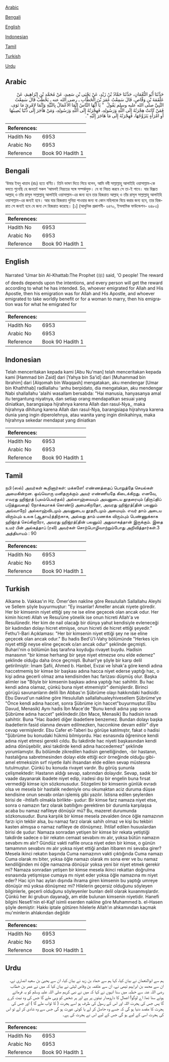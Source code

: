 [Arabic](#arabic)

[Bengali](#bengali)

[English](#english)

[Indonesian](#indonesian)

[Tamil](#tamil)

[Turkish](#turkish)

[Urdu](#urdu)

## Arabic


<div dir="rtl" lang="ar" style={{fontSize:'larger',backgroundColor:'#f8f9fa',padding:20}}>
حَدَّثَنَا أَبُو النُّعْمَانِ، حَدَّثَنَا حَمَّادُ بْنُ زَيْدٍ، عَنْ يَحْيَى بْنِ سَعِيدٍ، عَنْ مُحَمَّدِ بْنِ إِبْرَاهِيمَ، عَنْ عَلْقَمَةَ بْنِ وَقَّاصٍ، قَالَ سَمِعْتُ عُمَرَ بْنَ الْخَطَّابِ ـ رضى الله عنه ـ يَخْطُبُ قَالَ سَمِعْتُ النَّبِيَّ صلى الله عليه وسلم يَقُولُ ‏ "‏ يَا أَيُّهَا النَّاسُ إِنَّمَا الأَعْمَالُ بِالنِّيَّةِ وَإِنَّمَا لاِمْرِئٍ مَا نَوَى، فَمَنْ كَانَتْ هِجْرَتُهُ إِلَى اللَّهِ وَرَسُولِهِ، فَهِجْرَتُهُ إِلَى اللَّهِ وَرَسُولِهِ، وَمَنْ هَاجَرَ إِلَى دُنْيَا يُصِيبُهَا أَوِ امْرَأَةٍ يَتَزَوَّجُهَا، فَهِجْرَتُهُ إِلَى مَا هَاجَرَ إِلَيْهِ ‏"‏‏.‏
</div>
<div style={{backgroundColor:'#f8f9fa',padding:20, marginBottom: 10}}><table> <thead> <tr> <th>References:</th> <th></th> </tr> </thead> <tbody><tr><td>Hadith No</td><td>6953</td></tr><tr><td>Arabic No</td><td>6953</td></tr><tr><td>Reference</td><td>Book 90 Hadith 1</td></tr></tbody></table></div>

## Bengali


<div dir="ltr" lang="bn" style={{fontSize:'larger',backgroundColor:'#f8f9fa',padding:20}}>
‘উমার ইবনু খাত্তাব (রাঃ) হতে বর্ণিত। তিনি ভাষণ দিতে গিয়ে বলেন, আমি নবী সাল্লাল্লাহু আলাইহি ওয়াসাল্লাম-কে বলতে শুনেছি হে জনতা! সকল ‘আমলই নিয়তের সঙ্গে সম্পর্কযুক্ত। যে যা নিয়ত করবে সে তা-ই পাবে। যার হিজ্রত আল্লাহ্ ও তাঁর রাসূল সাল্লাল্লাহু আলাইহি ওয়াসাল্লাম-এর জন্য হবে তার হিজরাত আল্লাহ্ ও তাঁর রাসূল সাল্লাল্লাহু আলাইহি ওয়াসাল্লাম-এর জন্যই হবে। আর যার হিজরাত দুনিয়া পাওয়ার জন্য বা কোন মহিলাকে বিয়ে করার জন্য হবে, তার হিজরাত সে জন্যই হবে যে জন্য সে হিজরাত করেছে। [১] (আধুনিক প্রকাশনী- ৬৪৭০, ইসলামিক ফাউন্ডেশন- ৬৪৮৩)
</div>
<div style={{backgroundColor:'#f8f9fa',padding:20, marginBottom: 10}}><table> <thead> <tr> <th>References:</th> <th></th> </tr> </thead> <tbody><tr><td>Hadith No</td><td>6953</td></tr><tr><td>Arabic No</td><td>6953</td></tr><tr><td>Reference</td><td>Book 90 Hadith 1</td></tr></tbody></table></div>

## English


<div dir="ltr" lang="en" style={{fontSize:'larger',backgroundColor:'#f8f9fa',padding:20}}>
Narrated 'Umar bin Al-Khattab:The Prophet (ﷺ) said, 'O people! The reward of deeds depends upon the intentions, and every person will get the reward according to what he has intended. So, whoever emigrated for Allah and His Apostle, then his emigration was for Allah and His Apostle, and whoever emigrated to take worldly benefit or for a woman to marry, then his emigration was for what he emigrated for
</div>
<div style={{backgroundColor:'#f8f9fa',padding:20, marginBottom: 10}}><table> <thead> <tr> <th>References:</th> <th></th> </tr> </thead> <tbody><tr><td>Hadith No</td><td>6953</td></tr><tr><td>Arabic No</td><td>6953</td></tr><tr><td>Reference</td><td>Book 90 Hadith 1</td></tr></tbody></table></div>

## Indonesian


<div dir="ltr" lang="id" style={{fontSize:'larger',backgroundColor:'#f8f9fa',padding:20}}>
Telah menceritakan kepada kami [Abu Nu'man] telah menceritakan kepada kami [Hammad bin Zaid] dari [Yahya bin Sa'id] dari [Muhammad bin Ibrahim] dari [Alqomah bin Waqqash] mengatakan, aku mendengar [Umar bin Khaththab] radliallahu 'anhu berpidato, dia mengatakan, aku mendengar Nabi shallallahu 'alaihi wasallam bersabda: "Hai manusia, hanyasanya amal itu tergantung niyatnya, dan setiap orang mendapatkan sesuai yang diniatkan, barangsiapa hijrahnya karena Allah dan rasul-Nya,, maka hijrahnya dihitung karena Allah dan rasul-Nya, barangsiapa hijrahnya karena dunia yang ingin diperolehnya, atau wanita yang ingin dinikahinya, maka hijrahnya sekedar mendapat yang diniatkan
</div>
<div style={{backgroundColor:'#f8f9fa',padding:20, marginBottom: 10}}><table> <thead> <tr> <th>References:</th> <th></th> </tr> </thead> <tbody><tr><td>Hadith No</td><td>6953</td></tr><tr><td>Arabic No</td><td>6953</td></tr><tr><td>Reference</td><td>Book 90 Hadith 1</td></tr></tbody></table></div>

## Tamil


<div dir="ltr" lang="ta" style={{fontSize:'larger',backgroundColor:'#f8f9fa',padding:20}}>
நபி (ஸல்) அவர்கள் கூறினார்கள்: மக்களே! எண்ணத்தைப் பொறுத்தே செயல்கள் அமைகின்றன. ஒவ்வொரு மனிதருக்கும் அவர் எண்ணியதே கிடைக்கிறது. எனவே, எவரது ஹிஜ்ரத் (புலம்பெயர்தல்) அல்லாஹ்வையும் அவனுடைய தூதரையும் (திருப்திப் படுத்துவதை) நோக்கமாகக் கொண்டு அமைகிறதோ, அவரது ஹிஜ்ரத்(தின் பலனும் அவ்வாறே) அல்லாஹ்விடமும் அவனுடைய தூதரிடமும் அமையும். எவர் தாம் அடைய விரும்பும் உலக (ஆதாய)த்திற்காக, அல்லது தாம் மணக்க விரும்பும் பெண்ணுக்காக ஹிஜ்ரத் செய்கிறாரோ, அவரது ஹிஜ்ரத்(தின் பலனும்) அதுவாகத்தான் இருக்கும். இதை உமர் பின் அல்கத்தாப் (ரலி) அவர்கள் சொற்பொழிவாற்றும்போது அறிவித்தார்கள்.3 அத்தியாயம் : 90
</div>
<div style={{backgroundColor:'#f8f9fa',padding:20, marginBottom: 10}}><table> <thead> <tr> <th>References:</th> <th></th> </tr> </thead> <tbody><tr><td>Hadith No</td><td>6953</td></tr><tr><td>Arabic No</td><td>6953</td></tr><tr><td>Reference</td><td>Book 90 Hadith 1</td></tr></tbody></table></div>

## Turkish


<div dir="ltr" lang="tr" style={{fontSize:'larger',backgroundColor:'#f8f9fa',padding:20}}>
Alkame b. Vakkas'ın Hz. Ömer'den nakline göre Resulullah Sallallahu Aleyhi ve Sellem şöyle buyurmuştur: "Ey insanlar! Ameller ancak niyete göredir. Her bir kimsenin niyet ettiği şey ne ise eline geçecek olan ancak odur. Her kimin hicreti Allah ve Resu/üne yönelik ise onun hicreti Allah'a ve Resulünedir. Her kim de nail olacağı bir dünya yahut kendisiyle evleneceği bir kadından dolayı hicret etmişse, onun hicreti de hicret ettiği şeyedir." Fethu'l-Bari Açıklaması: "Her bir kimsenin niyet ettiği şey ne ise eline geçecek olan ancak odur." Bu hadis Bed'ü'l-Vahy bölümünde "Herkes için niyet ettiği neyse eline geçecek o/an ancak odur" şeklinde geçmişti. Buhari'nin o bölümün baş tarafına koyduğu rivayet buydu. Hadisin manasının "bir kimse herhangi bir şeye niyet etmezse onu elde edemez" şeklinde olduğu daha önce geçmişti. Buharl'ye şöyle bir karşı delil getirilmiştir: İmam Şafii, Ahmed b. Hanbel, Evzai ve İshak'a göre kendi adına haccetmemiş bir kimse bir başkası adına hacca niyet ederse yaptığı hac, o kişi adına gecerli olmaz ama kendisinden hac farizası düşmüş olur. Başka alimler ise "Böyle bir kimsenin başkası adına yaptığı hac sahihtir. Bu hac kendi adına olamaz, çünkü buna niyet etmemiştir" demişlerdir. Birinci görüşü savunanların delili İbn Abbas'ın Şübrüme olayı hakkındaki hadisidir. Ebu Davud'un nakline göre Hesulullah sallallahualeyhivesellem Şübrüme'ye "Önce kendi adına haccet, sonra Şübrüme için haccet"buyurmuştur.(Ebu Davud, Menasik) Aynı hadis İbn Mace'de "Bunu kendi adına yap sonra Şübrüme adına haccet" şeklindedir.(ibn Mace, Menasik) Bu hadisin isnadı sahihtir. Buna "Hac ibadeti diğer ibadetlere benzemez. Bundan dolayı başka ibadetlerin fasid olanına devam edilmezken, haccınkine devam edilir" diye cevap vermişlerdir. Ebu Cafer et-Taberi bu görüşe katılmıştır, fakat o hadisi "Şübrüme bu konudaki hükmü bilmiyordu. Hac esnasında öğrenince kendi adına niyet etmesi gerekli cıldu. Bu takdirde hac niyeti başkasından kendi adına dönüşebilir, aksi takdirde kendi adına haccedemez" şeklinde yorumlamıştır. Bu bölümde zikredilen hadisin genelliğinden, -bir hastanın, hastalığına sabretmesinden dolayı elde ettiği ecir örneğinde olduğu gibi- amel etmeksizin sırf niyetle ilahi ihsandan elde edilen sevap müstesna tutulmuştur. Çünkü bu konuda rivayet vardır. Bu görüş şununla çelişmektedir: Hastanın aldığı sevap, sabrından dolayıdır. Sevap, sadık bir vaade dayanarak ibadete niyet edip, iradesi dışı bir engelin buna fırsat vermediği kimse için sözkonusudur. Sözgelimi bir kimsenin günlük evradı olsa ve mesela bir hastalık nedeniyle onu okumaktan aciz duruma düşse kendisine onun sevabı onları işlemiş gibi yazılır. İstisna edilen şeylerden birisi de -ihtilaflı olmakla birlikte- şudur: Bir kimse farz namaza niyet etse, sonra o namazın farz olarak batıllığını gerektiren bir durumla karşılaşsa acaba bu namaz nafileye dönüşür mü? Bu, mazeret durumunda sözkonusudur. Buna karşılık bir kimse mesela zevalden önce öğle namazının farzı için tekbir alsa, bu namaz farz olarak sahih olmaz ve kişi bu tekbiri kasten almışsa o namaz nafileye de dönüşmez. İhtilaf edilen hususlardan birisi de şudur: Namaza sonradan yetişen bir kimse bir rekata yetiştiği takdirde sadece o bir rekatın cemaat sevabını mı alır, yoksa bütün namazın sevabını mı alır? Gündüz vakti nafile oruca niyet eden bir kimse, o günün tamamının sevabını mı alır yoksa niyet ettiği andan itibaren mi sevaba girer? Mesela ikinci rekatın başında Cuma namazının vakti çıktığında Cuma namazı Cuma olarak mı biter, yoksa öğle namazı olarak mı sona erer ve bu namaz kendiliğinden mi öğle namazına dönüşür yoksa yeni bir niyet etmek gerekir mi? Namaza sonradan yetişen bir kimse mesela ikinci rekattan doğrulma esnasında yetişmişse cumaya mı niyet eder yoksa öğle namazına mı niyet eder? Hac için hac ayları dışında ihrama giren kimsenin bu yaptığı umreye dönüşür mü yoksa dönüşmez mi? Hilelerin geçersiz olduğunu söyleyen bilginlerle, geçerli olduğunu söyleyenler bunları delil olarak kuııanmışlardır. Çünkü her iki grubun dayanağı, am elde bulunan kimsenin niyetidir. Hanefi bilgini Nesefi'nin el-Kajf isimli eserden nakline göre Muhammed b. el-Hasen şöyle demiştir: Hakkı iptale götüren hilelerle Allah'ın ahkamından kaçmak mu'minlerin ahlakından değildir
</div>
<div style={{backgroundColor:'#f8f9fa',padding:20, marginBottom: 10}}><table> <thead> <tr> <th>References:</th> <th></th> </tr> </thead> <tbody><tr><td>Hadith No</td><td>6953</td></tr><tr><td>Arabic No</td><td>6953</td></tr><tr><td>Reference</td><td>Book 90 Hadith 1</td></tr></tbody></table></div>

## Urdu


<div dir="rtl" lang="ur" style={{fontSize:'larger',backgroundColor:'#f8f9fa',padding:20}}>
ہم سے ابوالنعمان نے بیان کیا، کہا ہم سے حماد بن زید نے بیان کیا، ان سے یحییٰ بن سعید انصاری نے، ان سے محمد بن ابراہیم تیمی نے، ان سے علقمہ بن وقاص لیثی نے بیان کیا کہ میں نے عمر بن خطاب رضی اللہ عنہ سے خطبہ میں سنا انہوں نے کہا کہ میں نے نبی کریم صلی اللہ علیہ وسلم کو یہ فرماتے ہوئے سنا تھا: اے لوگو! اعمال کا دارومدار نیتوں پر ہے اور ہر شخص کو وہی ملے گا جس کی وہ نیت کرے گا پس جس کی ہجرت اللہ اور اس کے رسول کی طرف ہو اسے ہجرت ( کا ثواب ملے گا ) اور جس کی ہجرت کا مقصد دنیا ہو گی کہ جسے وہ حاصل کر لے یا کوئی عورت ہو گی جس سے وہ شادی کر لے تو اس کی ہجرت اسی کے لیے ہو گی جس کے لیے اس نے ہجرت کی ہے۔
</div>
<div style={{backgroundColor:'#f8f9fa',padding:20, marginBottom: 10}}><table> <thead> <tr> <th>References:</th> <th></th> </tr> </thead> <tbody><tr><td>Hadith No</td><td>6953</td></tr><tr><td>Arabic No</td><td>6953</td></tr><tr><td>Reference</td><td>Book 90 Hadith 1</td></tr></tbody></table></div>